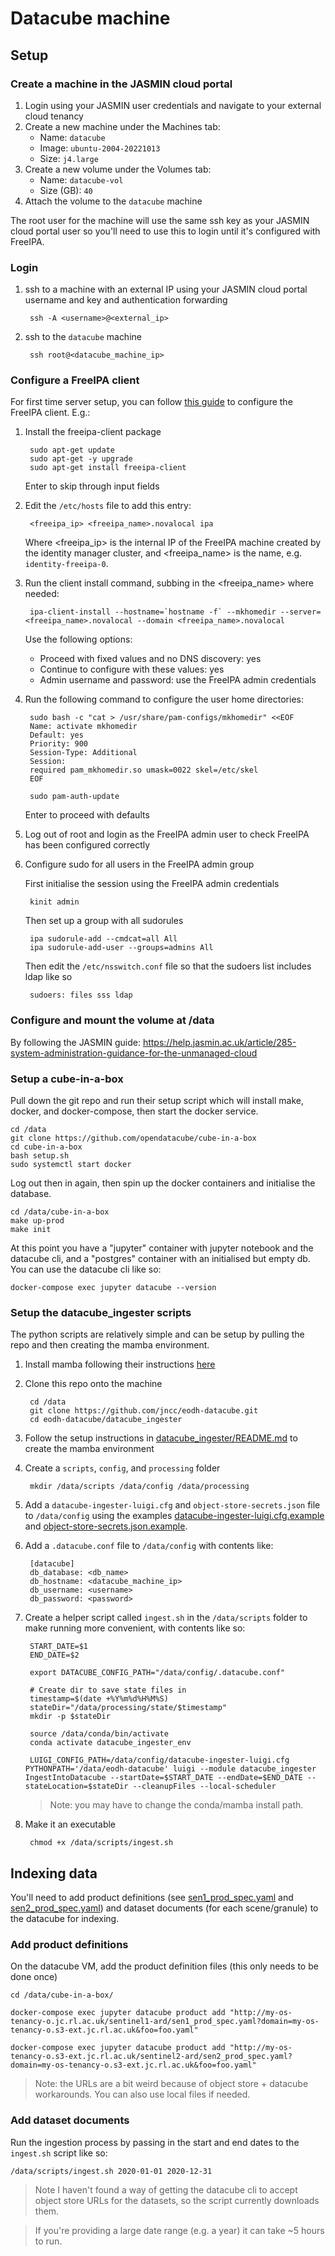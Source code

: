 # Datacube machine

## Setup

### Create a machine in the JASMIN cloud portal

1. Login using your JASMIN user credentials and navigate to your external cloud tenancy
2. Create a new machine under the Machines tab:
    * Name: `datacube`
    * Image: `ubuntu-2004-20221013`
    * Size: `j4.large`
3. Create a new volume under the Volumes tab:
    * Name: `datacube-vol`
    * Size (GB): `40`
4. Attach the volume to the `datacube` machine

The root user for the machine will use the same ssh key as your JASMIN cloud portal user so you'll need to use this to login until it's configured with FreeIPA.

### Login

1. ssh to a machine with an external IP using your JASMIN cloud portal username and key and authentication forwarding

        ssh -A <username>@<external_ip>


2. ssh to the `datacube` machine

        ssh root@<datacube_machine_ip>

### Configure a FreeIPA client

For first time server setup, you can follow [this guide](https://computingforgeeks.com/how-to-configure-freeipa-client-on-ubuntu-centos/) to configure the FreeIPA client. E.g.:

1. Install the freeipa-client package

        sudo apt-get update
        sudo apt-get -y upgrade
        sudo apt-get install freeipa-client

    Enter to skip through input fields

2. Edit the `/etc/hosts` file to add this entry:

        <freeipa_ip> <freeipa_name>.novalocal ipa

    Where \<freeipa_ip> is the internal IP of the FreeIPA machine created by the identity manager cluster, and \<freeipa_name> is the name, e.g. `identity-freeipa-0`.

3. Run the client install command, subbing in the <freeipa_name> where needed:

        ipa-client-install --hostname=`hostname -f` --mkhomedir --server=<freeipa_name>.novalocal --domain <freeipa_name>.novalocal

    Use the following options:
    * Proceed with fixed values and no DNS discovery: yes
    * Continue to configure with these values: yes
    * Admin username and password: use the FreeIPA admin credentials

4. Run the following command to configure the user home directories:

        sudo bash -c "cat > /usr/share/pam-configs/mkhomedir" <<EOF
        Name: activate mkhomedir
        Default: yes
        Priority: 900
        Session-Type: Additional
        Session:
        required pam_mkhomedir.so umask=0022 skel=/etc/skel
        EOF

        sudo pam-auth-update
    
    Enter to proceed with defaults

5. Log out of root and login as the FreeIPA admin user to check FreeIPA has been configured correctly

6. Configure sudo for all users in the FreeIPA admin group

    First initialise the session using the FreeIPA admin credentials

        kinit admin

    Then set up a group with all sudorules

        ipa sudorule-add --cmdcat=all All
        ipa sudorule-add-user --groups=admins All

    Then edit the `/etc/nsswitch.conf` file so that the sudoers list includes ldap like so

        sudoers: files sss ldap

### Configure and mount the volume at /data

By following the JASMIN guide: https://help.jasmin.ac.uk/article/285-system-administration-guidance-for-the-unmanaged-cloud

### Setup a cube-in-a-box

Pull down the git repo and run their setup script which will install make, docker, and docker-compose, then start the docker service.

    cd /data
    git clone https://github.com/opendatacube/cube-in-a-box
    cd cube-in-a-box
    bash setup.sh
    sudo systemctl start docker

Log out then in again, then spin up the docker containers and initialise the database.

    cd /data/cube-in-a-box
    make up-prod
    make init

At this point you have a "jupyter" container with jupyter notebook and the datacube cli, and a "postgres" container with an initialised but empty db. You can use the datacube cli like so:

    docker-compose exec jupyter datacube --version

### Setup the datacube_ingester scripts


The python scripts are relatively simple and can be setup by pulling the repo and then creating the mamba environment.

1. Install mamba following their instructions [here](https://mamba.readthedocs.io/en/latest/installation.html)

2. Clone this repo onto the machine

        cd /data
        git clone https://github.com/jncc/eodh-datacube.git
        cd eodh-datacube/datacube_ingester

3. Follow the setup instructions in [datacube_ingester/README.md](../datacube_ingester/README.md) to create the mamba environment

4. Create a `scripts`, `config`, and `processing` folder

        mkdir /data/scripts /data/config /data/processing

5. Add a `datacube-ingester-luigi.cfg` and `object-store-secrets.json` file to `/data/config` using the examples [datacube-ingester-luigi.cfg.example](../datacube_ingester/datacube-ingester-luigi.cfg.example) and [object-store-secrets.json.example](../datacube_ingester/object-store-secrets.json.example).

6. Add a `.datacube.conf` file to `/data/config` with contents like:

        [datacube]
        db_database: <db_name>
        db_hostname: <datacube_machine_ip>
        db_username: <username>
        db_password: <password>

7. Create a helper script called `ingest.sh` in the `/data/scripts` folder to make running more convenient, with contents like so:

        START_DATE=$1
        END_DATE=$2

        export DATACUBE_CONFIG_PATH="/data/config/.datacube.conf"

        # Create dir to save state files in
        timestamp=$(date +%Y%m%d%H%M%S)
        stateDir="/data/processing/state/$timestamp"
        mkdir -p $stateDir

        source /data/conda/bin/activate
        conda activate datacube_ingester_env

        LUIGI_CONFIG_PATH=/data/config/datacube-ingester-luigi.cfg PYTHONPATH='/data/eodh-datacube' luigi --module datacube_ingester IngestIntoDatacube --startDate=$START_DATE --endDate=$END_DATE --stateLocation=$stateDir --cleanupFiles --local-scheduler

    > Note: you may have to change the conda/mamba install path.

8. Make it an executable

        chmod +x /data/scripts/ingest.sh


## Indexing data

You'll need to add product definitions (see [sen1_prod_spec.yaml](sen1_prod_spec.yaml) and [sen2_prod_spec.yaml](sen2_prod_spec.yaml)) and dataset documents (for each scene/granule) to the datacube for indexing.

### Add product definitions

On the datacube VM, add the product definition files (this only needs to be done once)

    cd /data/cube-in-a-box/

    docker-compose exec jupyter datacube product add "http://my-os-tenancy-o.jc.rl.ac.uk/sentinel1-ard/sen1_prod_spec.yaml?domain=my-os-tenancy-o.s3-ext.jc.rl.ac.uk&foo=foo.yaml"

    docker-compose exec jupyter datacube product add "http://my-os-tenancy-o.s3-ext.jc.rl.ac.uk/sentinel2-ard/sen2_prod_spec.yaml?domain=my-os-tenancy-o.s3-ext.jc.rl.ac.uk&foo=foo.yaml"

> Note: the URLs are a bit weird because of object store + datacube workarounds. You can also use local files if needed.

### Add dataset documents

Run the ingestion process by passing in the start and end dates to the `ingest.sh` script like so:

    /data/scripts/ingest.sh 2020-01-01 2020-12-31

> Note I haven't found a way of getting the datacube cli to accept object store URLs for the datasets, so the script currently downloads them.

> If you're providing a large date range (e.g. a year) it can take ~5 hours to run.